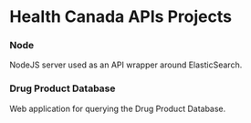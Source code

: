 # Health Canada APIs Projects

### Node
NodeJS server used as an API wrapper around ElasticSearch.

### Drug Product Database
Web application for querying the Drug Product Database.
